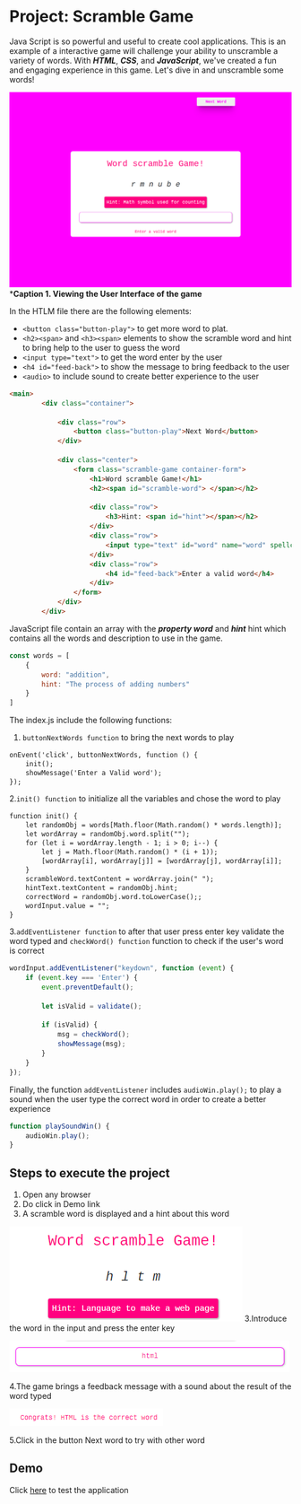 # Project: Scramble Game

Java Script is so powerful and useful to create cool applications. This is an example of a interactive game will challenge your ability to unscramble a variety of words. With ***HTML***, ***CSS***, and ***JavaScript***, we've created a fun and engaging experience in this game. Let's dive in and unscramble some words!

![Local Image](./assets/img/game.png)
***Caption 1.  Viewing the User Interface of the game**

In the HTLM file there are the following elements:

* ```<button class="button-play">``` to get more word to plat.
* ```<h2><span>``` and  ```<h3><span>``` elements to show the scramble word and hint to bring help to the user to guess the word
* ```<input type="text">``` to get the word enter by the user
* ```<h4 id="feed-back">``` to show the message to bring feedback to the user
* ```<audio>``` to include sound to create better experience to the user

```HTML
<main>
        <div class="container">

            <div class="row">
                <button class="button-play">Next Word</button>
            </div>

            <div class="center">
                <form class="scramble-game container-form">
                    <h1>Word scramble Game!</h1>
                    <h2><span id="scramble-word"> </span></h2>

                    <div class="row">
                        <h3>Hint: <span id="hint"></span></h2>
                    </div>
                    <div class="row">
                        <input type="text" id="word" name="word" spellcheck="false" maxlength="10">
                    </div>
                    <div class="row">
                        <h4 id="feed-back">Enter a valid word</h4>
                    </div>
                </form>
            </div>
        </div>
```

JavaScript file contain an array with the  ***property word*** and ***hint*** hint which contains all the words and description to use in the game.  

```JavaScript
const words = [
    {
        word: "addition",
        hint: "The process of adding numbers"
    }
]
```

The index.js include the following functions:

1. ```buttonNextWords function``` to bring the next words to play

```JacaScript
onEvent('click', buttonNextWords, function () {
    init();
    showMessage('Enter a Valid word');
});
```

2.```init() function``` to initialize all the variables and chose the word to play

```JacaScript
function init() {
    let randomObj = words[Math.floor(Math.random() * words.length)];
    let wordArray = randomObj.word.split("");
    for (let i = wordArray.length - 1; i > 0; i--) {
        let j = Math.floor(Math.random() * (i + 1));
        [wordArray[i], wordArray[j]] = [wordArray[j], wordArray[i]];
    }
    scrambleWord.textContent = wordArray.join(" ");
    hintText.textContent = randomObj.hint;
    correctWord = randomObj.word.toLowerCase();;
    wordInput.value = "";
}
```

3.```addEventListener function``` to after that user press enter key validate the word typed and ```checkWord() function``` function to check if the user\'s word is correct

```JavaScript
wordInput.addEventListener("keydown", function (event) {
    if (event.key === 'Enter') {
        event.preventDefault();

        let isValid = validate();

        if (isValid) {
            msg = checkWord();
            showMessage(msg);
        }
    }
});
```

Finally, the function ```addEventListener``` includes ```audioWin.play();``` to play a sound when the user type the correct word in order to create a better experience

```JAVASCRIPT
function playSoundWin() {
    audioWin.play();
}
```

## Steps to execute the project

1. Open any browser
2. Do click in Demo link
3. A scramble word is displayed and a hint about this word

![Alt text](./assets/img/image-2.png)
3.Introduce the word in the input and press the enter key

![Alt text](./assets/img/image-3.png)

4.The game brings a feedback message with a sound about the result of the word typed

![Alt text](./assets/img/image-4.png)

5.Click in the button Next word to try with other word

## Demo

Click [here](https://rosanunezrivera.github.io/scramble-game/) to test the application
